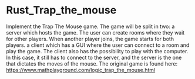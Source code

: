 # Rust_Trap_the_mouse
Implement the Trap The Mouse game. The game will be split in two:
    a server which hosts the game. The user can create rooms where they wait for other players. When another player joins, the game starts for both players.
    a client which has a GUI where the user can connect to a room and play the game.
The client also has the possibility to play with the computer. In this case, it still has to connect to the server, and the server is the one that dictates the moves of the mouse.
The original game is found here:
https://www.mathplayground.com/logic_trap_the_mouse.html

